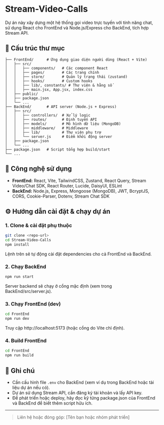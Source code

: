 # Stream-Video-Calls

Dự án này xây dựng một hệ thống gọi video trực tuyến với tính năng chat, sử dụng React cho FrontEnd và Node.js/Express cho BackEnd, tích hợp Stream API.

## 📁 Cấu trúc thư mục

```
├── FrontEnd/      # Ứng dụng giao diện người dùng (React + Vite)
│   ├── src/
│   │   ├── components/   # Các component React
│   │   ├── pages/        # Các trang chính
│   │   ├── store/        # Quản lý trạng thái (zustand)
│   │   ├── hooks/        # Custom hooks
│   │   ├── lib/, constants/ # Thư viện & hằng số
│   │   ├── main.jsx, App.jsx, index.css
│   ├── public/
│   ├── package.json
│   └── ...
├── BackEnd/       # API server (Node.js + Express)
│   ├── src/
│   │   ├── controllers/  # Xử lý logic
│   │   ├── routes/       # Định tuyến API
│   │   ├── models/       # Mô hình dữ liệu (MongoDB)
│   │   ├── middleware/   # Middleware
│   │   ├── lib/          # Thư viện phụ trợ
│   │   └── server.js     # Điểm khởi động server
│   ├── package.json
│   └── ...
├── package.json   # Script tổng hợp build/start
└── ...
```

## 🚀 Công nghệ sử dụng

- **FrontEnd:** React, Vite, TailwindCSS, Zustand, React Query, Stream Video/Chat SDK, React Router, Lucide, DaisyUI, ESLint
- **BackEnd:** Node.js, Express, Mongoose (MongoDB), JWT, BcryptJS, CORS, Cookie-Parser, Dotenv, Stream Chat SDK

## ⚙️ Hướng dẫn cài đặt & chạy dự án

### 1. Clone & cài đặt phụ thuộc

```bash
git clone <repo-url>
cd Stream-Video-Calls
npm install
```

Lệnh trên sẽ tự động cài đặt dependencies cho cả FrontEnd và BackEnd.

### 2. Chạy BackEnd

```bash
npm run start
```

Server backend sẽ chạy ở cổng mặc định (xem trong BackEnd/src/server.js).

### 3. Chạy FrontEnd (dev)

```bash
cd FrontEnd
npm run dev
```

Truy cập http://localhost:5173 (hoặc cổng do Vite chỉ định).

### 4. Build FrontEnd

```bash
cd FrontEnd
npm run build
```

## 📝 Ghi chú

- Cần cấu hình file `.env` cho BackEnd (xem ví dụ trong BackEnd hoặc tài liệu dự án nếu có).
- Dự án sử dụng Stream API, cần đăng ký tài khoản và lấy API key.
- Để phát triển hoặc deploy, hãy đọc kỹ từng package.json của FrontEnd và BackEnd để biết thêm script hữu ích.

---

> Liên hệ hoặc đóng góp: [Tên bạn hoặc nhóm phát triển]
